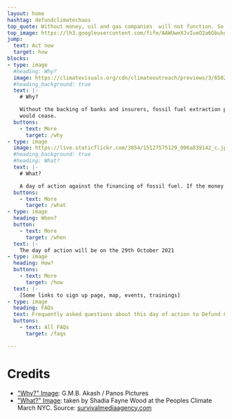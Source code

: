 ```yaml
---
layout: home
hashtag: defundclimatechaos
top_quote: Without money, oil and gas companies  will not function. So lets stop the money flowing.
top_image: https://lh3.googleusercontent.com/fife/AAWUweXJvIueO2a6Gbuhgq4zPFDdaMbO9s28CKrIlr3cyFiIUVyjlqHmAVb-J_D7RAtvY_ghaWiMqQp6ImIJYCzkvnLqGf2ns5QTbN8kpFoQYpSv3Y2Q4oI8E-cXvDnOUc30jjzq6pOeltGKkUxOTYN84LyobGkhaeuCZ5QFs5SVXjqszdBjOqxI0mdGzbqCU-nB5XjQbEVMfgyahZr85Itip4bH0kWpKsbLsv_xFPY8HEa4oEio5f2ABZ8BH1HKnvUyZIThdSbGev9at6KCsZSAyVQUKGAAUd3VI5uCzgf5uEfK9AC5aCddIvlLiPHCLxIzPGK0fAnUApo6lDhZGvQpS-b9t1OljgQCerBTtgRMT1qHhSOPEr4bAM6AQuEBzlpsExhrqVWRfLJ5M5yr4F5tfrGKZV5vj5R08Opdr8cHCAp9hc-5n9dkLhgQ-EdUpp61EXENinE5CkpseBn5GTQteXCabiTcmLrCTaxNOHbDUczEhQyTmLNeOZQtn4roSac-Q_9AZyKsBTYa5AZJoyrSP4ZL8shQ5GvKoXYW-9SVjxHKGDp5SCo2TssxG_O6IQF-oqMAyx_gqSofveKM3E7EHx_5JaJCOG8uOZuxCJiZRqnRe9lbcnaLCk4uZMhYsq2d5UyhHOVEoIzZ6yJr4FCj6CC4GLZzevayklZs3KgWTOqCmJSnTcomVk0iCyw-pN82QukpOVCi0QzEmZaxXXkEsmV1Ipus2-GZyfI=w1366-h627-ft
jump:
  text: Act now
  target: how
blocks:
- type: image
  #heading: Why?
  image: https://climatevisuals.org/cdn/climateoutreach/previews/3/6582ae48669f690738d153c2e8cde381/0/39a583367217fcee4ade0542cf340150/757.jpg
  #heading_background: true
  text: |-
    # Why?

    Without the backing of banks and insurers, fossil fuel extraction projects
    would cease.
  buttons:
    - text: More
      target: /why
- type: image
  image: https://live.staticflickr.com/3854/15127575129_096a839142_c.jpg
  #heading_background: true
  #heading: What?
  text: |-
    # What?

    A day of action against the financing of fossil fuel. If the money stops, they stop.
  buttons:
    - text: More
      target: /what
- type: image
  heading: When?
  button:
    - text: More
      target: /when
  text: |-
    The day of action will be on the 29th October 2021
- type: image
  heading: How?
  buttons:
    - text: More
      target: /how
  text: |-
    [Some links to sign up page, map, events, trainings]
- type: image
  heading: FAQs
  text: Frequently asked questions about this day of action to Defund Climate Chaos
  buttons:
    - text: All FAQs
      target: /faqs

---
```

# Credits

* ["Why?" Image](https://climatevisuals.org/groupitem/20/):  G.M.B. Akash / Panos Pictures
* ["What?" Image](https://flic.kr/p/p3LM3R): taken by Shadia Fayne Wood at the Peoples Climate March NYC. Source: [survivalmediaagency.com](https://survivalmediaagency.com)
